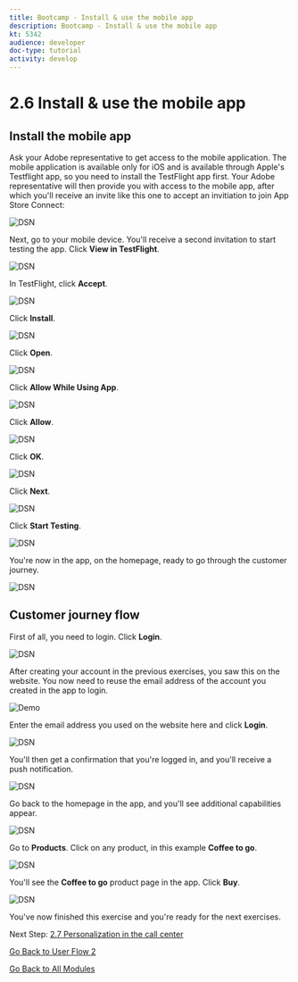 ```yaml
---
title: Bootcamp - Install & use the mobile app
description: Bootcamp - Install & use the mobile app
kt: 5342
audience: developer
doc-type: tutorial
activity: develop
---
```

# 2.6 Install & use the mobile app


## Install the mobile app

Ask your Adobe representative to get access to the mobile application. The mobile application is available only for iOS and is available through Apple's Testflight app, so you need to install the TestFlight app first. Your Adobe representative will then provide you with access to the mobile app, after which you'll receive an invite like this one to accept an invitiation to join App Store Connect:

![DSN](./../uc3/images/app1.png)

Next, go to your mobile device. You'll receive a second invitation to start testing the app. Click **View in TestFlight**.

![DSN](./../uc3/images/app2.png)

In TestFlight, click **Accept**.

![DSN](./../uc3/images/app3.png)

Click **Install**.

![DSN](./../uc3/images/app4.png)

Click **Open**.

![DSN](./../uc3/images/app6.png)

Click **Allow While Using App**.

![DSN](./../uc3/images/app7.png)

Click **Allow**.

![DSN](./../uc3/images/app8.png)

Click **OK**.

![DSN](./../uc3/images/app9.png)

Click **Next**.

![DSN](./../uc3/images/app10.png)

Click **Start Testing**.

![DSN](./../uc3/images/app11.png)

You're now in the app, on the homepage, ready to go through the customer journey.

![DSN](./../uc3/images/app12.png)

## Customer journey flow

First of all, you need to login. Click **Login**.

![DSN](./../uc3/images/app13.png)

After creating your account in the previous exercises, you saw this on the website. You now need to reuse the email address of the account you created in the app to login.
  
![Demo](./../uc3/images/pv1.png)

Enter the email address you used on the website here and click **Login**.

![DSN](./../uc3/images/app14.png)

You'll then get a confirmation that you're logged in, and you'll receive a push notification.

![DSN](./../uc3/images/app15.png)

Go back to the homepage in the app, and you'll see additional capabilities appear.

![DSN](./../uc3/images/app17.png)

Go to **Products**. Click on any product, in this example **Coffee to go**.

![DSN](./images/app19.png)

You'll see the **Coffee to go** product page in the app. Click **Buy**.

![DSN](./images/app20.png)

You've now finished this exercise and you're ready for the next exercises.

Next Step: [2.7 Personalization in the call center](./ex7.md)

[Go Back to User Flow 2](./uc2.md)

[Go Back to All Modules](../../overview.md)
